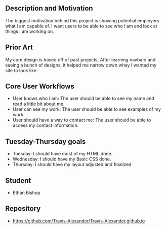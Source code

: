 ## Description and Motivation

The biggest motivation behind this project is showing potential employers what I am capable of. I want users to be able to see who I am and look at things I am working on.

## Prior Art

My core design is based off of past projects. After learning navbars and seeing a bunch of designs, it helped me narrow down whay I wanted my site to look like.

## Core User Workflows
- User knows who I am: The user should be able to see my name and read a little bit about me.
- User can see my work: The user should be able to see examples of my work.
- User should have a way to contact me: The user should be able to access my contact information.

## Tuesday-Thursday goals
- Tuesday: I should have most of my HTML done.
- Wednesday: I should have my Basic CSS done.
- Thursday: I should have my layout adjusted and finalized

## Student
- Ethan Bishop

## Repository
- https://github.com/Travis-Alexander/Travis-Alexander.github.io